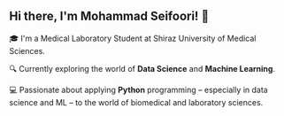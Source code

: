 ## Hi there, I'm Mohammad Seifoori! 👋

🎓 I'm a Medical Laboratory Student at Shiraz University of Medical Sciences.

🔍 Currently exploring the world of **Data Science** and **Machine Learning**.

💻 Passionate about applying **Python** programming – especially in data science and ML – to the world of biomedical and laboratory sciences.
